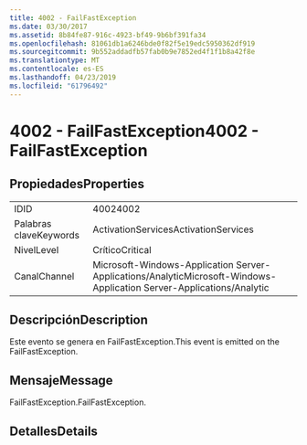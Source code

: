 ```yaml
---
title: 4002 - FailFastException
ms.date: 03/30/2017
ms.assetid: 8b84fe87-916c-4923-bf49-9b6bf391fa34
ms.openlocfilehash: 81061db1a6246bde0f82f5e19edc5950362df919
ms.sourcegitcommit: 9b552addadfb57fab0b9e7852ed4f1f1b8a42f8e
ms.translationtype: MT
ms.contentlocale: es-ES
ms.lasthandoff: 04/23/2019
ms.locfileid: "61796492"
---
```

# <a name="4002---failfastexception"></a><span data-ttu-id="8c131-102">4002 - FailFastException</span><span class="sxs-lookup"><span data-stu-id="8c131-102">4002 - FailFastException</span></span>
## <a name="properties"></a><span data-ttu-id="8c131-103">Propiedades</span><span class="sxs-lookup"><span data-stu-id="8c131-103">Properties</span></span>  
  
|||  
|-|-|  
|<span data-ttu-id="8c131-104">ID</span><span class="sxs-lookup"><span data-stu-id="8c131-104">ID</span></span>|<span data-ttu-id="8c131-105">4002</span><span class="sxs-lookup"><span data-stu-id="8c131-105">4002</span></span>|  
|<span data-ttu-id="8c131-106">Palabras clave</span><span class="sxs-lookup"><span data-stu-id="8c131-106">Keywords</span></span>|<span data-ttu-id="8c131-107">ActivationServices</span><span class="sxs-lookup"><span data-stu-id="8c131-107">ActivationServices</span></span>|  
|<span data-ttu-id="8c131-108">Nivel</span><span class="sxs-lookup"><span data-stu-id="8c131-108">Level</span></span>|<span data-ttu-id="8c131-109">Crítico</span><span class="sxs-lookup"><span data-stu-id="8c131-109">Critical</span></span>|  
|<span data-ttu-id="8c131-110">Canal</span><span class="sxs-lookup"><span data-stu-id="8c131-110">Channel</span></span>|<span data-ttu-id="8c131-111">Microsoft-Windows-Application Server-Applications/Analytic</span><span class="sxs-lookup"><span data-stu-id="8c131-111">Microsoft-Windows-Application Server-Applications/Analytic</span></span>|  
  
## <a name="description"></a><span data-ttu-id="8c131-112">Descripción</span><span class="sxs-lookup"><span data-stu-id="8c131-112">Description</span></span>  
 <span data-ttu-id="8c131-113">Este evento se genera en FailFastException.</span><span class="sxs-lookup"><span data-stu-id="8c131-113">This event is emitted on the FailFastException.</span></span>  
  
## <a name="message"></a><span data-ttu-id="8c131-114">Mensaje</span><span class="sxs-lookup"><span data-stu-id="8c131-114">Message</span></span>  
 <span data-ttu-id="8c131-115">FailFastException.</span><span class="sxs-lookup"><span data-stu-id="8c131-115">FailFastException.</span></span>  
  
## <a name="details"></a><span data-ttu-id="8c131-116">Detalles</span><span class="sxs-lookup"><span data-stu-id="8c131-116">Details</span></span>
